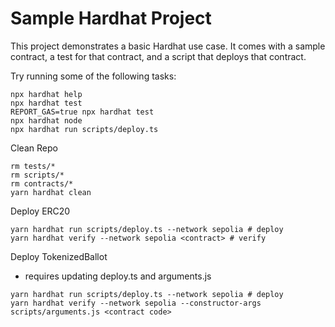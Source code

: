 # Sample Hardhat Project

This project demonstrates a basic Hardhat use case. It comes with a sample contract, a test for that contract, and a script that deploys that contract.

Try running some of the following tasks:

```shell
npx hardhat help
npx hardhat test
REPORT_GAS=true npx hardhat test
npx hardhat node
npx hardhat run scripts/deploy.ts
```

Clean Repo
```shell
rm tests/*
rm scripts/*
rm contracts/*
yarn hardhat clean
```

Deploy ERC20

```shell
yarn hardhat run scripts/deploy.ts --network sepolia # deploy
yarn hardhat verify --network sepolia <contract> # verify
```

Deploy TokenizedBallot

- requires updating deploy.ts and arguments.js

```shell
yarn hardhat run scripts/deploy.ts --network sepolia # deploy
yarn hardhat verify --network sepolia --constructor-args scripts/arguments.js <contract code>
```
